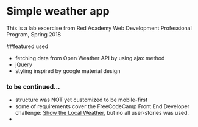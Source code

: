 # Simple weather app

This is a lab excercise from Red Academy Web Development Professional Program, Spring 2018

##featured used
* fetching data from Open Weather API by using ajax method
* jQuery
* styling inspired by google material design

### to be continued...
* structure was NOT yet customized to be mobile-first
* some of requirements cover the FreeCodeCamp Front End Developer challenge: [Show the Local Weather](https://www.freecodecamp.org/challenges/show-the-local-weather), but no all user-stories was used.
* 